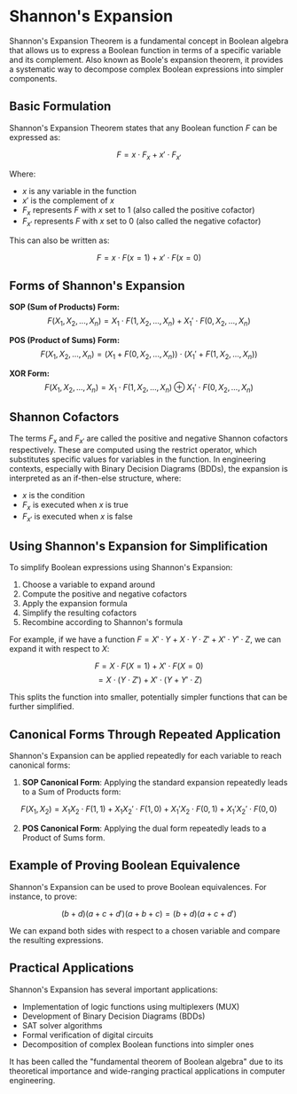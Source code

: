 # Shannon's Expansion
Shannon's Expansion Theorem is a fundamental concept in Boolean algebra that allows us to express a Boolean function in terms of a specific variable and its complement. Also known as Boole's expansion theorem, it provides a systematic way to decompose complex Boolean expressions into simpler components.

## Basic Formulation

Shannon's Expansion Theorem states that any Boolean function $F$ can be expressed as:

$$F = x \cdot F_x + x' \cdot F_{x'}$$

Where:
- $x$ is any variable in the function
- $x'$ is the complement of $x$
- $F_x$ represents $F$ with $x$ set to 1 (also called the positive cofactor)
- $F_{x'}$ represents $F$ with $x$ set to 0 (also called the negative cofactor)

This can also be written as:

$$F = x \cdot F(x=1) + x' \cdot F(x=0)$$

## Forms of Shannon's Expansion

**SOP (Sum of Products) Form:**
$$F(X_1, X_2, ..., X_n) = X_1 \cdot F(1, X_2, ..., X_n) + X_1' \cdot F(0, X_2, ..., X_n)$$

**POS (Product of Sums) Form:**
$$F(X_1, X_2, ..., X_n) = (X_1 + F(0, X_2, ..., X_n)) \cdot (X_1' + F(1, X_2, ..., X_n))$$

**XOR Form:**
$$F(X_1, X_2, ..., X_n) = X_1 \cdot F(1, X_2, ..., X_n) \oplus X_1' \cdot F(0, X_2, ..., X_n)$$

## Shannon Cofactors

The terms $F_x$ and $F_{x'}$ are called the positive and negative Shannon cofactors respectively. These are computed using the restrict operator, which substitutes specific values for variables in the function. In engineering contexts, especially with Binary Decision Diagrams (BDDs), the expansion is interpreted as an if-then-else structure, where:
- $x$ is the condition
- $F_x$ is executed when $x$ is true
- $F_{x'}$ is executed when $x$ is false

## Using Shannon's Expansion for Simplification

To simplify Boolean expressions using Shannon's Expansion:

1. Choose a variable to expand around
2. Compute the positive and negative cofactors
3. Apply the expansion formula
4. Simplify the resulting cofactors
5. Recombine according to Shannon's formula

For example, if we have a function $F = X' \cdot Y + X \cdot Y \cdot Z' + X' \cdot Y' \cdot Z$, we can expand it with respect to $X$:

$$F = X \cdot F(X=1) + X' \cdot F(X=0)$$
$$= X \cdot (Y \cdot Z') + X' \cdot (Y + Y' \cdot Z)$$

This splits the function into smaller, potentially simpler functions that can be further simplified.

## Canonical Forms Through Repeated Application

Shannon's Expansion can be applied repeatedly for each variable to reach canonical forms:

1. **SOP Canonical Form**: Applying the standard expansion repeatedly leads to a Sum of Products form:

$$F(X_1, X_2) = X_1 X_2 \cdot F(1,1) + X_1 X_2' \cdot F(1,0) + X_1' X_2 \cdot F(0,1) + X_1' X_2' \cdot F(0,0)$$

2. **POS Canonical Form**: Applying the dual form repeatedly leads to a Product of Sums form.

## Example of Proving Boolean Equivalence

Shannon's Expansion can be used to prove Boolean equivalences. For instance, to prove:

$$(b + d)(a + c + d')(a + b + c) = (b + d)(a + c + d')$$

We can expand both sides with respect to a chosen variable and compare the resulting expressions.

## Practical Applications

Shannon's Expansion has several important applications:
- Implementation of logic functions using multiplexers (MUX)
- Development of Binary Decision Diagrams (BDDs)
- SAT solver algorithms
- Formal verification of digital circuits
- Decomposition of complex Boolean functions into simpler ones

It has been called the "fundamental theorem of Boolean algebra" due to its theoretical importance and wide-ranging practical applications in computer engineering.
